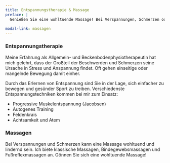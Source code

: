 ```yaml
---
title: Entspannungstherapie & Massage
preface: |
  Genießen Sie eine wohltuende Massage! Bei Verspannungen, Schmerzen oder zur Prävention.

modal-link: massagen
---
```


### Entspannungstherapie
Meine Erfahrung als Allgemein- und Beckenbodenphysiotherapeutin hat mich gelehrt, dass der Großteil der Beschwerden und Schmerzen seine Ursache in Stress und Anspannung findet.
Oft gehen einseitige oder mangelnde Bewegung damit einher.

Durch das Erlernen von Entspannung sind Sie in der Lage, sich einfacher zu bewegen und gesünder Sport zu treiben.
Verschiedenste Entspannungstechniken kommen bei mir zum Einsatz:
- Progressive Muskelentspannung (Jacobsen)
- Autogenes Training
- Feldenkrais
- Achtsamkeit und Atem

### Massagen
Bei Verspannungen und Schmerzen kann eine Massage wohltuend und lindernd sein.
Ich biete klassische Massagen, Bindegewebsmassagen und Fußreflexmassagen an.
Gönnen Sie sich eine wohltuende Massage!
